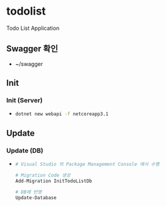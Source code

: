 # todolist
Todo List Application

## Swagger 확인
- ~/swagger

## Init

### Init (Server)
- ```bash
  dotnet new webapi -f netcoreapp3.1
  ```

## Update

### Update (DB)
- ```bash
  # Visual Studio 의 Package Management Console 에서 수행
  
  # Migration Code 생성
  Add-Migration InitTodoListDb

  # DB에 반영
  Update-Database
  ```